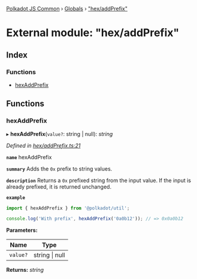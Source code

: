 [Polkadot JS Common](../README.md) › [Globals](../globals.md) › ["hex/addPrefix"](_hex_addprefix_.md)

# External module: "hex/addPrefix"

## Index

### Functions

* [hexAddPrefix](_hex_addprefix_.md#hexaddprefix)

## Functions

###  hexAddPrefix

▸ **hexAddPrefix**(`value?`: string | null): *string*

*Defined in [hex/addPrefix.ts:21](https://github.com/polkadot-js/common/blob/8eef3f99/packages/util/src/hex/addPrefix.ts#L21)*

**`name`** hexAddPrefix

**`summary`** Adds the `0x` prefix to string values.

**`description`** 
Returns a `0x` prefixed string from the input value. If the input is already prefixed, it is returned unchanged.

**`example`** 
<BR>

```javascript
import { hexAddPrefix } from '@polkadot/util';

console.log('With prefix', hexAddPrefix('0a0b12')); // => 0x0a0b12
```

**Parameters:**

Name | Type |
------ | ------ |
`value?` | string &#124; null |

**Returns:** *string*
